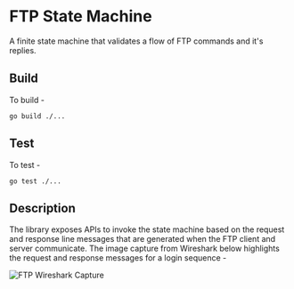 # FTP State Machine

A finite state machine that validates a flow of FTP commands and it's replies.

## Build

To build -

```
go build ./...
```

## Test

To test -

```
go test ./...
```

## Description

The library exposes APIs to invoke the state machine based on the request and response line messages that are generated when the FTP client and server communicate. The image capture from Wireshark below highlights the request and response messages for a login sequence -

![FTP Wireshark Capture](https://github.com/r00tu53r/protos/tree/main/ftp/img/ftp_packets.png)

